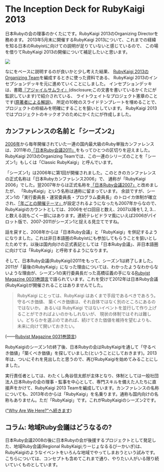 # The Inception Deck for RubyKaigi 2013

日本Rubyの会の理事のかくたにです。RubyKaigi 2013のOrganizing Directorを務めます。
2013年5月末に開催するRubyKaigi 2013について、これまでの経緯を知る日本のRubyistに向けての説明が足りていないと感じているので、
この場を借りてRubyKaigi 2013の開催について補足したいと思います。

![](https://raw.github.com/ruby-no-kai/rubykaigi2013/master/app/assets/images/ids/00.cover.png)

なにをベースに説明するのが良いかと少し考えた結果、
[RubyKaigi 2013のOrganizing Team](lanyrd.com/2013/rubykaigi)を編成するときに使った資料である、
RubyKaigi 2013のインセプションデッキを元に進めていくことにしました。
インセプションデッキは、書籍[『アジャイルサムライ』](http://www.amazon.co.jp/dp/4274068560/)(disclosure;この文書を書いているかくたにが監訳しています)で紹介されている、
ライトウェイトなプロジェクト憲章のことです([原著者による解説](http://agilewarrior.wordpress.com/2010/11/06/the-agile-inception-deck/))。
所定の10枚のスライドテンプレートを埋めることで、プロジェクトの枠組みを明確にすることを狙いとしています。
RubyKaigi 2013ではプロジェクトのキックオフのためにかくたにが作成しました。

## カンファレンスの名前と「シーズン2」

[2006年](http://jp.rubyist.net/RubyKaigi2006/)から毎年開催されていた一連の国内最大級のRuby単独カンファレンスは、2011年の[「日本Ruby会議2011」](http://rubykaigi.org/2011/en)をもってひとつの区切りを迎えました。RubyKaigi 2013のOrganizing Teamでは、この一連のシリーズのことを「シーズン1」もしくは「Classic RubyKaigi」と呼んでいます。

「シーズン1」は2006年に第1回が開催されました。このときのカンファレンスの正式名称は「日本Rubyカンファレンス2006」で、
通称が「RubyKaigi 2006」でした。翌2007年からは正式名称を[「日本Ruby会議2007」](http://jp.rubyist.net/RubyKaigi2007/)と改めましたが、
「RubyKaigi」という名称は通称に留まっています。
余談ですが、シーズン1の「実行委員長・運営委員長・プログラム委員長」のトロイカ体制が確立され、[「年ごとの開催テーマ」](http://jp.rubyist.net/RubyKaigi2007/About.html)が設定されるようになったも2007年からなので、RubyKaigiのカウントとしては、2006をゼロ回目と数え、2007以降を1, 2, 3...と数える説もごく一部にはあります。連続テレビドラマ風にいえば2006がパイロット版で、2007-2011がシーズン1と捉える見立てですね。

話を戻すと、2008年からは「日本Ruby会議」と「RubyKaigi」を併記するようになりました。これは非日本語圏のRubyistにも参加してもらうことを狙いとしたためです。以後は国内向けの正式表記としては「日本Ruby会議」、非日本語圏に向けては「RubyKaigi」と呼称するようになります。

そして、日本Ruby会議(RubyKaigi)2011をもって、シーズン1は終了しました。2011が「最後のRubyKaigi」になった理由については、わかったようなわからないような理由が、シーズン1の実行委員長だった高橋征義の手になる[Rubyist Magazine 0031巻頭言](http://jp.rubyist.net/magazine/?0031-ForeWord)で語られています。これを受けて2012年は日本Ruby会議(RubyKaigi)が開催されることはありませんでした。

>RubyKaigi にとっては、RubyKaigi はあくまで手段であるべきであろう。守るべき価値、 築くべき価値は、それ自体ではなく別のところにあるのではないか。 あるいは RubyKaigi ではないイベントを並行して作り上げることができればよいのかもしれないが、 現状の体制ではそれは難しい。どちらかを選ぶのであれば、続けてきた価値を維持を望むよりも、 未来に向けて開いておきたい。

(——[Rubyist Magazine 0031巻頭言](http://jp.rubyist.net/magazine/?0031-ForeWord))

RubyKaigiのシーズン1の終了後、日本Rubyの会はRubyKaigiを通して「守るべき価値」「築くべき価値」を探していました(ということにしておきます)。2013年は、ついにそれを見出したと思うので、再びRubyKaigiを始めてみることにしました。

実行責任者としては、わたくし角谷信太郎が主体となり、体制としては一般社団法人日本Rubyの会の理事・監事を中心として、専門スキルを備えた人たちに直接声をかけて、RubyKaigi 2013 Teamを編成しています。カンファレンスの名称についても、2013年のからは「RubyKaigi」を名乗ります。通称も国内向けの名称もありません。ただ「RubyKaigi」です。これがRubyKaigiのシーズン2です。

(["Why Are We Here?"へ続きます](https://github.com/ruby-no-kai/rubykaigi2013/blob/master/public/ids/why_are_we_here.md))

## コラム: 地域Ruby会議はどうなるの?

日本Ruby会議2008の後に日本Rubyの会が後援するプロジェクトとして発足した、地域Ruby会議(Regional RubyKaigi;りーじょなるるびーかいぎ)は、RubyKaigiのようなイベントをいろんな地域でやってしまおうという試みです。こちらについては、コンセプトも含めてこれまで通り、やりたい人がいる限り続いていくものとしています。
